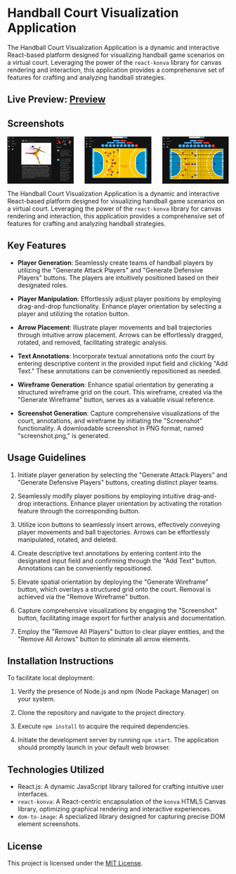 # Handball Court Visualization Application

The Handball Court Visualization Application is a dynamic and interactive React-based platform designed for visualizing handball game scenarios on a virtual court. Leveraging the power of the `react-konva` library for canvas rendering and interaction, this application provides a comprehensive set of features for crafting and analyzing handball strategies.

## Live Preview: [Preview](https://dejan-handball.netlify.app/)

## Screenshots

<div style="display: flex; justify-content: space-between;">
  <img src="src/assets/screen.png" alt="bakery 1" width="30%">
  <img src="src/assets/screen1.png" alt="bakery 2" width="30%">
  <img src="src/assets/screen3.png" alt="bakery 3" width="30%">
</div>

The Handball Court Visualization Application is a dynamic and interactive React-based platform designed for visualizing handball game scenarios on a virtual court. Leveraging the power of the `react-konva` library for canvas rendering and interaction, this application provides a comprehensive set of features for crafting and analyzing handball strategies.

## Key Features

- **Player Generation**: Seamlessly create teams of handball players by utilizing the "Generate Attack Players" and "Generate Defensive Players" buttons. The players are intuitively positioned based on their designated roles.

- **Player Manipulation**: Effortlessly adjust player positions by employing drag-and-drop functionality. Enhance player orientation by selecting a player and utilizing the rotation button.

- **Arrow Placement**: Illustrate player movements and ball trajectories through intuitive arrow placement. Arrows can be effortlessly dragged, rotated, and removed, facilitating strategic analysis.

- **Text Annotations**: Incorporate textual annotations onto the court by entering descriptive content in the provided input field and clicking "Add Text." These annotations can be conveniently repositioned as needed.

- **Wireframe Generation**: Enhance spatial orientation by generating a structured wireframe grid on the court. This wireframe, created via the "Generate Wireframe" button, serves as a valuable visual reference.

- **Screenshot Generation**: Capture comprehensive visualizations of the court, annotations, and wireframe by initiating the "Screenshot" functionality. A downloadable screenshot in PNG format, named "screenshot.png," is generated.

## Usage Guidelines

1. Initiate player generation by selecting the "Generate Attack Players" and "Generate Defensive Players" buttons, creating distinct player teams.

2. Seamlessly modify player positions by employing intuitive drag-and-drop interactions. Enhance player orientation by activating the rotation feature through the corresponding button.

3. Utilize icon buttons to seamlessly insert arrows, effectively conveying player movements and ball trajectories. Arrows can be effortlessly manipulated, rotated, and deleted.

4. Create descriptive text annotations by entering content into the designated input field and confirming through the "Add Text" button. Annotations can be conveniently repositioned.

5. Elevate spatial orientation by deploying the "Generate Wireframe" button, which overlays a structured grid onto the court. Removal is achieved via the "Remove Wireframe" button.

6. Capture comprehensive visualizations by engaging the "Screenshot" button, facilitating image export for further analysis and documentation.

7. Employ the "Remove All Players" button to clear player entities, and the "Remove All Arrows" button to eliminate all arrow elements.

## Installation Instructions

To facilitate local deployment:

1. Verify the presence of Node.js and npm (Node Package Manager) on your system.

2. Clone the repository and navigate to the project directory.

3. Execute `npm install` to acquire the required dependencies.

4. Initiate the development server by running `npm start`. The application should promptly launch in your default web browser.

## Technologies Utilized

- React.js: A dynamic JavaScript library tailored for crafting intuitive user interfaces.
- `react-konva`: A React-centric encapsulation of the `konva` HTML5 Canvas library, optimizing graphical rendering and interactive experiences.
- `dom-to-image`: A specialized library designed for capturing precise DOM element screenshots.


## License

This project is licensed under the [MIT License](LICENSE).
